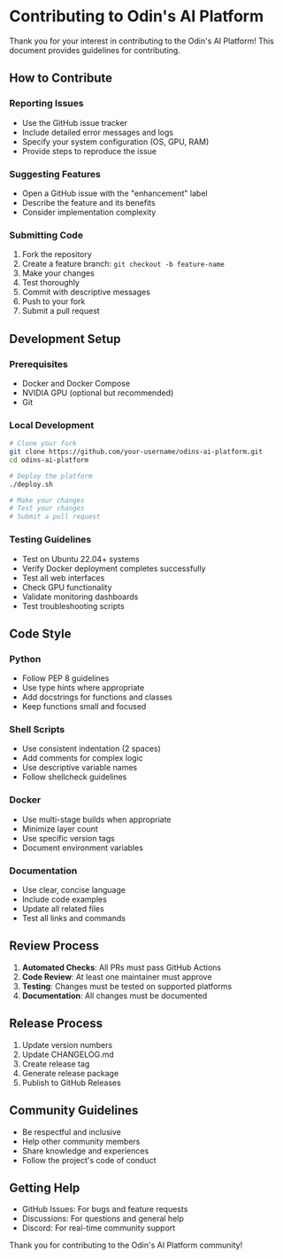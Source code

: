 # Contributing to Odin's AI Platform

Thank you for your interest in contributing to the Odin's AI Platform! This document provides guidelines for contributing.

## How to Contribute

### Reporting Issues
- Use the GitHub issue tracker
- Include detailed error messages and logs
- Specify your system configuration (OS, GPU, RAM)
- Provide steps to reproduce the issue

### Suggesting Features
- Open a GitHub issue with the "enhancement" label
- Describe the feature and its benefits
- Consider implementation complexity

### Submitting Code
1. Fork the repository
2. Create a feature branch: `git checkout -b feature-name`
3. Make your changes
4. Test thoroughly
5. Commit with descriptive messages
6. Push to your fork
7. Submit a pull request

## Development Setup

### Prerequisites
- Docker and Docker Compose
- NVIDIA GPU (optional but recommended)
- Git

### Local Development
```bash
# Clone your fork
git clone https://github.com/your-username/odins-ai-platform.git
cd odins-ai-platform

# Deploy the platform
./deploy.sh

# Make your changes
# Test your changes
# Submit a pull request
```

### Testing Guidelines
- Test on Ubuntu 22.04+ systems
- Verify Docker deployment completes successfully
- Test all web interfaces
- Check GPU functionality
- Validate monitoring dashboards
- Test troubleshooting scripts

## Code Style

### Python
- Follow PEP 8 guidelines
- Use type hints where appropriate
- Add docstrings for functions and classes
- Keep functions small and focused

### Shell Scripts
- Use consistent indentation (2 spaces)
- Add comments for complex logic
- Use descriptive variable names
- Follow shellcheck guidelines

### Docker
- Use multi-stage builds when appropriate
- Minimize layer count
- Use specific version tags
- Document environment variables

### Documentation
- Use clear, concise language
- Include code examples
- Update all related files
- Test all links and commands

## Review Process

1. **Automated Checks**: All PRs must pass GitHub Actions
2. **Code Review**: At least one maintainer must approve
3. **Testing**: Changes must be tested on supported platforms
4. **Documentation**: All changes must be documented

## Release Process

1. Update version numbers
2. Update CHANGELOG.md
3. Create release tag
4. Generate release package
5. Publish to GitHub Releases

## Community Guidelines

- Be respectful and inclusive
- Help other community members
- Share knowledge and experiences
- Follow the project's code of conduct

## Getting Help

- GitHub Issues: For bugs and feature requests
- Discussions: For questions and general help
- Discord: For real-time community support

Thank you for contributing to the Odin's AI Platform community!
